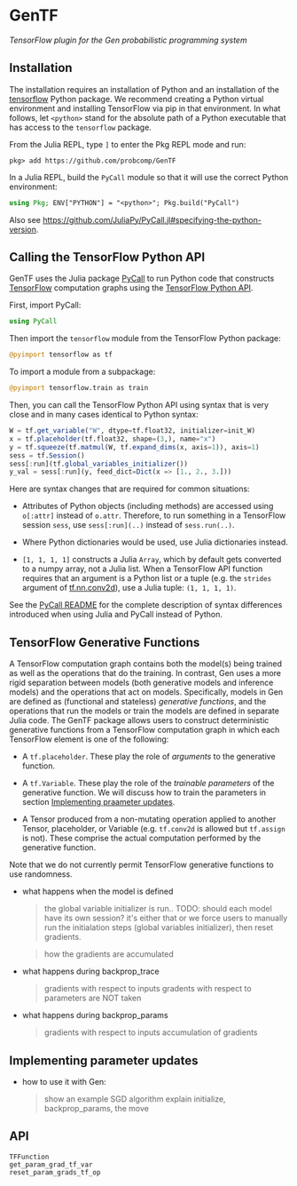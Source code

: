 # GenTF

*TensorFlow plugin for the Gen probabilistic programming system*

## Installation

The installation requires an installation of Python and an installation of the [tensorflow](https://www.tensorflow.org/install/pip) Python package.
We recommend creating a Python virtual environment and installing TensorFlow via pip in that environment.
In what follows, let `<python>` stand for the absolute path of a Python executable that has access to the `tensorflow` package.

From the Julia REPL, type `]` to enter the Pkg REPL mode and run:
```
pkg> add https://github.com/probcomp/GenTF
```
In a Julia REPL, build the `PyCall` module so that it will use the correct Python environment:
```julia
using Pkg; ENV["PYTHON"] = "<python>"; Pkg.build("PyCall")
```
Also see https://github.com/JuliaPy/PyCall.jl#specifying-the-python-version.


## Calling the TensorFlow Python API

GenTF uses the Julia package [PyCall](https://github.com/JuliaPy/PyCall.jl) to run Python code that constructs [TensorFlow](https://www.tensorflow.org/) computation graphs using the [TensorFlow Python API](https://www.tensorflow.org/api_docs/python/).

First, import PyCall:
```julia
using PyCall
```
Then import the `tensorflow` module from the TensorFlow Python package:
```julia
@pyimport tensorflow as tf
```
To import a module from a subpackage:
```julia
@pyimport tensorflow.train as train
```
Then, you can call the TensorFlow Python API using syntax that is very close and in many cases identical to Python syntax:
```julia
W = tf.get_variable("W", dtype=tf.float32, initializer=init_W)
x = tf.placeholder(tf.float32, shape=(3,), name="x")
y = tf.squeeze(tf.matmul(W, tf.expand_dims(x, axis=1)), axis=1)
sess = tf.Session()
sess[:run](tf.global_variables_initializer())
y_val = sess[:run](y, feed_dict=Dict(x => [1., 2., 3.]))
```
Here are syntax changes that are required for common situations:

- Attributes of Python objects (including methods) are accessed using `o[:attr]` instead of `o.attr`. Therefore, to run something in a TensorFlow session `sess`, use `sess[:run](..)` instead of `sess.run(..)`.

- Where Python dictionaries would be used, use Julia dictionaries instead.

- `[1, 1, 1, 1]` constructs a Julia `Array`, which by default gets converted to a numpy array, not a Julia list. When a TensorFlow API function requires that an argument is a Python list or a tuple (e.g. the `strides` argument of [tf.nn.conv2d](https://www.tensorflow.org/api_docs/python/tf/nn/conv2d)), use a Julia tuple: `(1, 1, 1, 1)`.

See the [PyCall README](https://github.com/JuliaPy/PyCall.jl) for the complete description of syntax differences introduced when using Julia and PyCall instead of Python.

## TensorFlow Generative Functions

A TensorFlow computation graph contains both the model(s) being trained as well as the operations that do the training.
In contrast, Gen uses a more rigid separation between models (both generative models and inference models) and the operations that act on models.
Specifically, models in Gen are defined as (functional and stateless) *generative functions*, and the operations that run the models or train the models are defined in separate Julia code.
The GenTF package allows users to construct deterministic generative functions from a TensorFlow computation graph in which each TensorFlow element is one of the following:

- A `tf.placeholder`. These play the role of *arguments* to the generative function.

- A `tf.Variable`. These play the role of the *trainable parameters* of the generative function. We will discuss how to train the parameters in section [Implementing praameter updates](#implementing-parameter-updates).

- A Tensor produced from a non-mutating operation applied to another Tensor, placeholder, or Variable (e.g. `tf.conv2d` is allowed but `tf.assign` is not). These comprise the actual computation performed by the generative function.

Note that we do not currently permit TensorFlow generative functions to use randomness.

- what happens when the model is defined
    > the global variable initializer is run..
    > TODO: should each model have its own session?
    > it's either that or we force users to manually run the 
      initialation steps (global variables initializer), then reset gradients.

    > how the gradients are accumulated

- what happens during backprop_trace
    > gradients with respect to inputs
    > gradents with respect to parameters are NOT taken

- what happens during backprop_params
    > gradients with respect to inputs
    > accumulation of gradients

## Implementing parameter updates

- how to use it with Gen:
    > show an example SGD algorithm
    > explain initialize, backprop_params, the move

## API

```@docs
TFFunction
get_param_grad_tf_var
reset_param_grads_tf_op
```

